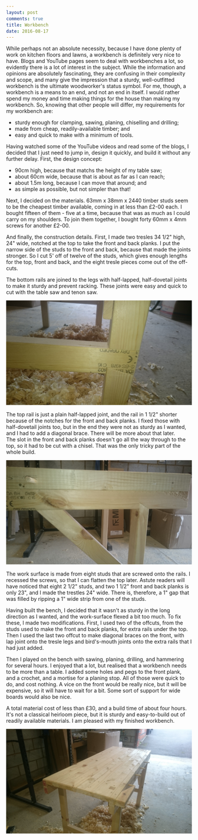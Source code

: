 ```yaml
---
layout: post
comments: true
title: Workbench
date: 2016-08-17
---
```

While perhaps not an absolute necessity, because I have done plenty of work on kitchen floors and lawns,
a workbench is definitely very nice to have.  Blogs and YouTube pages seem to deal with workbenches a
lot, so evidently there is a lot of interest in the subject.  While the information and opinions are
absolutely fascinating, they are confusing in their complexity and scope, and many give the impression
that a sturdy, well-outfitted workbench is the ultimate woodworker's status symbol. For me, though, a 
workbench is a means to an end, and not an end in itself.  I would rather spend my money and time making 
things for the house than making my workbench.  So, knowing that other people will differ, my requirements 
for my workbench are:

* sturdy enough for clamping, sawing, planing, chiselling and drilling;
* made from cheap, readily-available timber; and
* easy and quick to make with a minimum of tools.

Having watched some of the YouTube videos and read some of the blogs, I decided that I just need to 
jump in, design it quickly, and build it without any further delay.  First, the design concept:

* 90cm high, because that matchs the height of my table saw;
* about 60cm wide, because that is about as far as I can reach; 
* about 1.5m long, because I can move that around; and
* as simple as possible, but not simpler than that!

Next, I decided on the materials.  63mm x 38mm x 2440 timber studs seem to be the cheapest timber 
available, coming in at less than £2-00 each. I bought fifteen of them - five at a time, because 
that was as much as I could carry on my shoulders.  To join them together, I bought forty 60mm x 
4mm screws for another £2-00.

And finally, the construction details.  First, I made two tresles 34 1/2" high, 24" wide, notched 
at the top to take the front and back planks.  I put the narrow side of the studs to the front and 
back, because that made the joints stronger.   So I cut 5' off of twelve of the studs, which gives 
enough lengths for the top, front and back, and the eight tresle pieces come out of the off-cuts. 

The bottom rails are joined to the legs with half-lapped, half-dovetail joints to make it sturdy and 
prevent racking. These joints were easy and quick to cut with the table saw and tenon saw.  

![Bottom rail joint](/assets/DSC_0183.JPG)

The top rail is just a plain half-lapped joint, and the rail in 1 1/2" shorter because of the notches
for the front and back planks.  I fixed those with half-dovetail joints too, but in the end they were
not as sturdy as I wanted, and I had to add a diagonal brace.  There will be more about that later.  
The slot in the front and back planks doesn't go all the way through to the top, so it had to be cut 
with a chisel.  That was the only tricky part of the whole build.

![Top of leg joint](/assets/DSC_0184.JPG)

The work surface is made from eight studs that are screwed onto the rails.  I recessed the screws, so 
that I can flatten the top later.  Astute readers will have noticed that eight 2 1/2" studs, and two 
1 1/2" front and back planks is only 23", and I made the trestles 24" wide.  There is, therefore, a 1" 
gap that was filled by ripping a 1" wide strip from one of the studs.  

Having built the bench, I decided that it wasn't as sturdy in the long direction as I wanted, and the
work-surface flexed a bit too much.  To fix these, I made two modifications.  First, I used two of 
the offcuts, from the studs used to make the front and back planks, for extra rails under the top.  
Then I used the last two offcut to make diagonal braces on the front, with lap joint onto the tresle 
legs and bird's-mouth joints onto the extra rails that I had just added.  

Then I played on the bench with sawing, planing, drilling, and hammering for several hours.  I enjoyed
that a lot, but realised that a workbench needs to be more than a table.  I added some holes and pegs 
to the front plank, and a crochet, and a mortise for a planing stop.  All of those were quick to do, 
and cost nothing.  A vice on the front would be really nice, but it will be expensive, so it will have
to wait for a bit.  Some sort of support for wide boards would also be nice.

A total material cost of less than £30, and a build time of about four hours.  It's not a classical 
heirloom piece, but it is sturdy and easy-to-build out of readily available materials.  I am pleased 
with my finished workbench.

![Finished workbench](/assets/DSC_0182.JPG)
